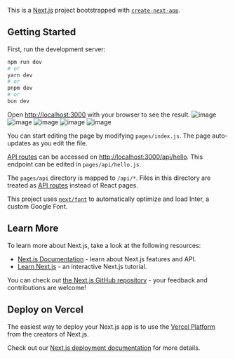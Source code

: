 This is a [Next.js](https://nextjs.org/) project bootstrapped with [`create-next-app`](https://github.com/vercel/next.js/tree/canary/packages/create-next-app).

## Getting Started

First, run the development server:

```bash
npm run dev
# or
yarn dev
# or
pnpm dev
# or
bun dev
```

Open [http://localhost:3000](http://localhost:3000) with your browser to see the result.
![image](https://github.com/CodeGod27/P2PRides/assets/100406484/229b43cc-70a0-4336-8d61-b999f3ca7e8e)
![image](https://github.com/CodeGod27/P2PRides/assets/100406484/056f2e78-223e-49de-b051-77f8bc434848)
![image](https://github.com/CodeGod27/P2PRides/assets/100406484/3626aa6a-ce2a-4e3d-8165-23f574fcf8e5)
![image](https://github.com/CodeGod27/P2PRides/assets/100406484/e9d1cc25-4e32-4f24-a8be-e2c92465081f)
![image](https://github.com/CodeGod27/P2PRides/assets/100406484/712841ae-d5cd-442a-a313-866ad39aa750)




You can start editing the page by modifying `pages/index.js`. The page auto-updates as you edit the file.

[API routes](https://nextjs.org/docs/api-routes/introduction) can be accessed on [http://localhost:3000/api/hello](http://localhost:3000/api/hello). This endpoint can be edited in `pages/api/hello.js`.

The `pages/api` directory is mapped to `/api/*`. Files in this directory are treated as [API routes](https://nextjs.org/docs/api-routes/introduction) instead of React pages.

This project uses [`next/font`](https://nextjs.org/docs/basic-features/font-optimization) to automatically optimize and load Inter, a custom Google Font.

## Learn More

To learn more about Next.js, take a look at the following resources:

- [Next.js Documentation](https://nextjs.org/docs) - learn about Next.js features and API.
- [Learn Next.js](https://nextjs.org/learn) - an interactive Next.js tutorial.

You can check out [the Next.js GitHub repository](https://github.com/vercel/next.js/) - your feedback and contributions are welcome!

## Deploy on Vercel

The easiest way to deploy your Next.js app is to use the [Vercel Platform](https://vercel.com/new?utm_medium=default-template&filter=next.js&utm_source=create-next-app&utm_campaign=create-next-app-readme) from the creators of Next.js.

Check out our [Next.js deployment documentation](https://nextjs.org/docs/deployment) for more details.
